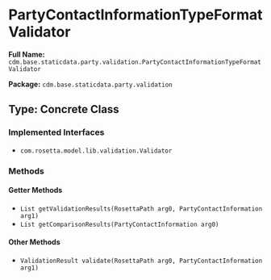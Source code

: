 # PartyContactInformationTypeFormatValidator

**Full Name:** `cdm.base.staticdata.party.validation.PartyContactInformationTypeFormatValidator`

**Package:** `cdm.base.staticdata.party.validation`

## Type: Concrete Class

### Implemented Interfaces

- `com.rosetta.model.lib.validation.Validator`

### Methods

#### Getter Methods

- `List getValidationResults(RosettaPath arg0, PartyContactInformation arg1)`
- `List getComparisonResults(PartyContactInformation arg0)`

#### Other Methods

- `ValidationResult validate(RosettaPath arg0, PartyContactInformation arg1)`

